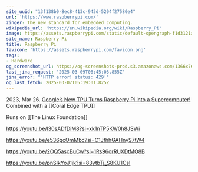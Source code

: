 ```yaml
---
site_uuid: "13f138b0-8ec8-413c-943d-5204f27580e4"
url: 'https://www.raspberrypi.com/'
zinger: The new standard for embedded computing.
wikipedia_url: 'https://en.wikipedia.org/wiki/Raspberry_Pi'
image: https://assets.raspberrypi.com/static/default-opengraph-f1d3121abeef861889c52dd4a2813df9.png
site_name: Raspberry Pi
title: Raspberry Pi
favicon: 'https://assets.raspberrypi.com/favicon.png'
tags:
- Hardware
og_screenshot_url: https://og-screenshots-prod.s3.amazonaws.com/1366x768/80/false/78c8099bf68c11fe1e2b95c18f4afde3c5a1208d14222b7af377d1db57bab4c3.jpeg
last_jina_request: '2025-03-09T06:45:03.855Z'
jina_error: "'HTTP error! status: 429'"
og_last_fetch: 2025-03-07T05:19:01.825Z
---
```



2023, Mar 26. [Google’s New TPU Turns Raspberry Pi into a Supercomputer!](https://youtube.com/shorts/VRk_itxLZQI?si=4O63wC2GJ0jMyJVM) Combined with a [[Coral Edge TPU]]

Runs on [[The Linux Foundation]]


https://youtu.be/l30sADfDiM8?si=xk1nTP5KW0h8JSWi

https://youtu.be/e536gcOmMbc?si=C1JfhhGAHnyS7tW4

https://youtu.be/2OQ5ascBuCw?si=1Rs96orRUXDtMO8B

https://youtu.be/pnSIkYoJ1jk?si=83ytbTj_S8KU1CsI
